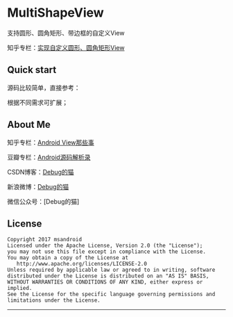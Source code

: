 # MultiShapeView
支持圆形、圆角矩形、带边框的自定义View


知乎专栏：[实现自定义圆形、圆角矩形View](https://zhuanlan.zhihu.com/p/26395042)

## Quick start

源码比较简单，直接参考：

根据不同需求可扩展；

## About Me

知乎专栏：[Android View那些事](https://zhuanlan.zhihu.com/androidview)

豆瓣专栏：[Android源码解析录](https://read.douban.com/column/5004688/)

CSDN博客：[Debug的猫](http://blog.csdn.net/qwm8777411)

新浪微博：[Debug的猫](http://weibo.com/3237423474/profile?topnav=1&wvr=6)

微信公众号：[Debug的猫]



## License

```
Copyright 2017 msandroid
Licensed under the Apache License, Version 2.0 (the "License");
you may not use this file except in compliance with the License.
You may obtain a copy of the License at
   http://www.apache.org/licenses/LICENSE-2.0
Unless required by applicable law or agreed to in writing, software
distributed under the License is distributed on an "AS IS" BASIS,
WITHOUT WARRANTIES OR CONDITIONS OF ANY KIND, either express or implied.
See the License for the specific language governing permissions and
limitations under the License.
```

---
